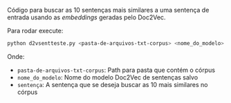 Código para buscar as 10 sentenças mais similares a uma sentença de entrada usando as *embeddings* geradas pelo Doc2Vec. 

Para rodar execute:
```bash
python d2vsentteste.py <pasta-de-arquivos-txt-corpus> <nome_do_modelo> <sentença>
```
Onde:
- `pasta-de-arquivos-txt-corpus`: Path para pasta que contém o córpus
- `nome_do_modelo`: Nome do modelo Doc2Vec de sentenças salvo
- `sentença`: A sentença que se deseja buscar as 10 mais similares no córpus
